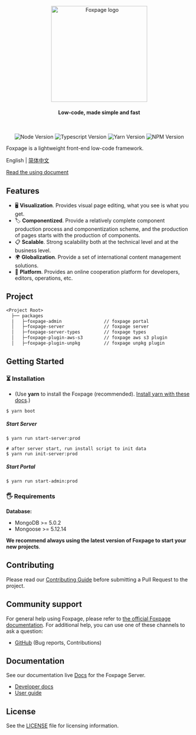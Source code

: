 <p align="center">
  <!-- <a href="https://console.foxfamily.io/page/#"> -->
    <img src="https://www.foxpage.io/logo.jpg" width="260px" alt="Foxpage logo" />
  <!-- </a> -->
</p>
<h4 align="center">Low-code, made simple and fast</h4>
<!-- <p align="center"><a href="https://console.foxfamily.io/page/#/">Try live demo</a></p> -->
<br />

<p align="center">
  <img src="https://img.shields.io/badge/node-%3E%3D14.15.1-brightgreen" alt="Node Version" />
  <img src="https://img.shields.io/badge/typescript-%3E%3D4.3.0-brightgreen" alt="Typescript Version" />
  <img src="https://img.shields.io/badge/yarn-1.22.5-blue" alt="Yarn Version" />
  <img src="https://img.shields.io/badge/npm-%3E%3D6.14.x-blue" alt="NPM Version" />
</p>

Foxpage is a lightweight front-end low-code framework.

English | [简体中文](./README.zh-CN.md)

<a href="https://www.foxpage.io/#/guide" target="_blank">Read the using document</a>

## Features

- 🖥️ **Visualization**. Provides visual page editing, what you see is what you get.
- 🏷️ **Componentized**. Provide a relatively complete component production process and componentization scheme, and the production of pages starts with the production of components.
- 📋 **Scalable**. Strong scalability both at the technical level and at the business level.
- 🌍 **Globalization**. Provide a set of international content management solutions.
- 📡 **Platform**. Provides an online cooperation platform for developers, editors, operations, etc.

## Project

```txt
<Project Root>
  ├── packages
  |   ├─foxpage-admin                // foxpage portal
  │   ├─foxpage-server               // foxpage server
  │   ├─foxpage-server-types         // foxpage types
  │   ├─foxpage-plugin-aws-s3        // foxpage aws s3 plugin
  │   ├─foxpage-plugin-unpkg         // foxpage unpkg plugin
```

## Getting Started

<!-- Read the Getting Started tutorial or follow the steps below: -->

### ⏳ Installation

- (Use **yarn** to install the Foxpage (recommended). [Install yarn with these docs](https://yarnpkg.com/lang/en/docs/install/).)

```shell
$ yarn boot
```

##### Start Server

```shell
$ yarn run start-server:prod

# after server start, run install script to init data
$ yarn run init-server:prod

```

##### Start Portal

```shell
$ yarn run start-admin:prod
```

### 🖐 Requirements

**Database:**

- MongoDB >= 5.0.2
- Mongoose >= 5.12.14

**We recommend always using the latest version of Foxpage to start your new projects**.

## Contributing

Please read our [Contributing Guide](https://www.foxpage.io/#/guide/contribute) before submitting a Pull Request to the project.

## Community support

For general help using Foxpage, please refer to [the official Foxpage documentation](https://www.foxpage.io/). For additional help, you can use one of these channels to ask a question:

- [GitHub](https://github.com/foxpage/foxpage) (Bug reports, Contributions)

## Documentation

See our documentation live [Docs](https://www.foxpage.io/) for the Foxpage Server.

- [Developer docs](https://www.foxpage.io/#/developer)
- [User guide](https://www.foxpage.io/#/course)

<!-- ## Try live demo

See for yourself what's under the hood by getting access to a [Foxpage project](https://console.foxfamily.io/page/#/) with sample data. -->

## License

See the [LICENSE](./LICENSE) file for licensing information.
